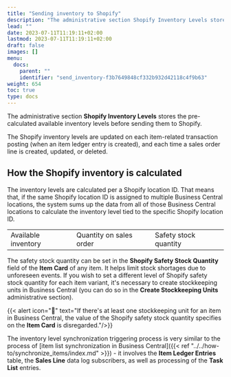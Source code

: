 ```yaml
---
title: "Sending inventory to Shopify"
description: "The administrative section Shopify Inventory Levels stores the pre-calculated available inventory levels before sending them to Shopify."
lead: ""
date: 2023-07-11T11:19:11+02:00
lastmod: 2023-07-11T11:19:11+02:00
draft: false
images: []
menu:
  docs:
    parent: ""
    identifier: "send_inventory-f3b7649848cf332b932d42118c4f9b63"
weight: 654
toc: true
type: docs
---
```


The administrative section **Shopify Inventory Levels** stores the pre-calculated available inventory levels before sending them to Shopify.

The Shopify inventory levels are updated on each item-related transaction posting (when an item ledger entry is created), and each time a sales order line is created, updated, or deleted.

## How the Shopify inventory is calculated

The inventory levels are calculated per a Shopify location ID. That means that, if the same Shopify location ID is assigned to multiple Business Central locations, the system sums up the data from all of those Business Central locations to calculate the inventory level tied to the specific Shopify location ID.


|                     |                         |                       |
|---------------------|-------------------------|-----------------------|
| Available inventory | Quantity on sales order | Safety stock quantity |

The safety stock quantity can be set in the **Shopify Safety Stock Quantity** field of the **Item Card** of any item. It helps limit stock shortages due to unforeseen events. If you wish to set a different level of Shopify safety stock quantity for each item variant, it's necessary to create stockkeeping units in Business Central (you can do so in the **Create Stockkeeping Units** administrative section).

{{< alert icon="📝" text="If there's at least one stockkeeping unit for an item in Business Central, the value of the Shopify safety stock quantity specifies on the **Item Card** is disregarded."/>}}

The inventory level synchronization triggering process is very similar to the process of [item list synchronization in Business Central]({{< ref "../../how-to/synchronize_items/index.md" >}}) - it involves the **Item Ledger Entries** table, the **Sales Line** data log subscribers, as well as processing of the **Task List** entries.
